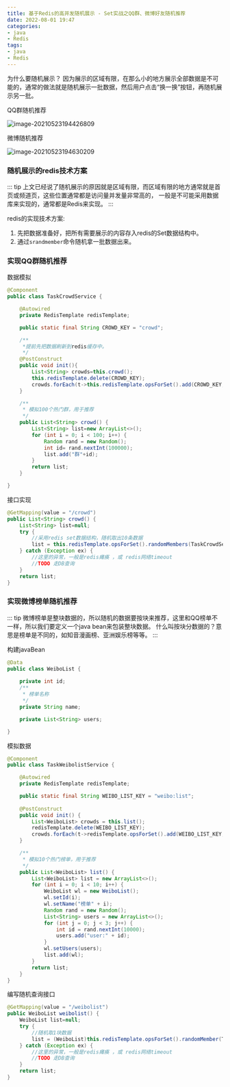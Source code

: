 ```yaml
---
title: 基于Redis的高并发随机展示 - Set实战之QQ群、微博好友随机推荐
date: 2022-08-01 19:47
categories:
- java
- Redis
tags:
- java
- Redis
---
```


为什么要随机展示？ 因为展示的区域有限，在那么小的地方展示全部数据是不可能的，通常的做法就是随机展示一批数据，然后用户点击“换一换”按钮，再随机展示另一批。
<!-- more -->

QQ群随机推荐

![image-20210523194426809](https://xk857.com/typora/2021/05image-20210523194426809.png)

微博随机推荐

![image-20210523194630209](https://xk857.com/typora/2021/05image-20210523194630209.png)


### 随机展示的redis技术方案

::: tip
上文已经说了随机展示的原因就是区域有限，而区域有限的地方通常就是首页或频道页，这些位置通常都是访问量并发量非常高的，
一般是不可能采用数据库来实现的，通常都是Redis来实现。
:::

redis的实现技术方案:
1. 先把数据准备好，把所有需要展示的内容存入redis的Set数据结构中。 
2. 通过`srandmember`命令随机拿一批数据出来。



### 实现QQ群随机推荐

数据模拟

```java
@Component
public class TaskCrowdService {

    @Autowired
    private RedisTemplate redisTemplate;

    public static final String CROWD_KEY = "crowd";

    /**
     *提前先把数据刷新到redis缓存中。
     */
    @PostConstruct
    public void init(){
        List<String> crowds=this.crowd();
        this.redisTemplate.delete(CROWD_KEY);
        crowds.forEach(t->this.redisTemplate.opsForSet().add(CROWD_KEY,t));
    }

    /**
     * 模拟100个热门群，用于推荐
     */
    public List<String> crowd() {
        List<String> list=new ArrayList<>();
        for (int i = 0; i < 100; i++) {
            Random rand = new Random();
            int id= rand.nextInt(100000);
            list.add("群"+id);
        }
        return list;
    }

}
```

接口实现

```java
@GetMapping(value = "/crowd")
public List<String> crowd() {
    List<String> list=null;
    try {
        //采用redis set数据结构，随机取出10条数据
        list = this.redisTemplate.opsForSet().randomMembers(TaskCrowdService.CROWD_KEY,10);
    } catch (Exception ex) {
        //这里的异常，一般是redis瘫痪 ，或 redis网络timeout
        //TODO 走DB查询
    }
    return list;
}
```


### 实现微博榜单随机推荐

::: tip
微博榜单是整块数据的，所以随机的数据要按块来推荐，这里和QQ榜单不一样，所以我们要定义一个java bean来包装整块数据。
什么叫按块分数据的？意思是榜单是不同的，如知音漫画榜、亚洲娱乐榜等等。
:::

构建javaBean

```java
@Data
public class WeiboList {
    
    private int id;
    /**
     * 榜单名称
     */
    private String name;

    private List<String> users;

}
```

模拟数据

```java
@Component
public class TaskWeibolistService {

    @Autowired
    private RedisTemplate redisTemplate;

    public static final String WEIBO_LIST_KEY = "weibo:list";
    
    @PostConstruct
    public void init() {
        List<WeiboList> crowds = this.list();
        redisTemplate.delete(WEIBO_LIST_KEY);
        crowds.forEach(t->redisTemplate.opsForSet().add(WEIBO_LIST_KEY,t));
    }

    /**
     * 模拟10个热门榜单，用于推荐
     */
    public List<WeiboList> list() {
        List<WeiboList> list = new ArrayList<>();
        for (int i = 0; i < 10; i++) {
            WeiboList wl = new WeiboList();
            wl.setId(i);
            wl.setName("榜单" + i);
            Random rand = new Random();
            List<String> users = new ArrayList<>();
            for (int j = 0; j < 3; j++) {
                int id = rand.nextInt(10000);
                users.add("user:" + id);
            }
            wl.setUsers(users);
            list.add(wl);
        }
        return list;
    }
}
```

编写随机查询接口

```java
@GetMapping(value = "/weibolist")
public WeiboList weibolist() {
    WeiboList list=null;
    try {
        //随机取1块数据
        list = (WeiboList)this.redisTemplate.opsForSet().randomMember(TaskWeibolistService.WEIBO_LIST_KEY);
    } catch (Exception ex) {
        //这里的异常，一般是redis瘫痪 ，或 redis网络timeout
        //TODO 走DB查询
    }
    return list;
}
```

